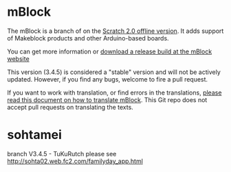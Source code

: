 # mBlock
The mBlock is a branch of on the [Scratch 2.0 offline version](https://github.com/LLK/scratch-flash). It adds support of Makeblock products and other Arduino-based boards.

You can get more information or [download a release build at the mBlock website](http://www.mblock.cc)

This version (3.4.5) is considered a "stable" version and will not be actively updated. However, if you find any bugs, welcome to fire a pull request.

If you want to work with translation, or find errors in the translations, [please read this document on how to translate mBlock](http://www.mblock.cc/posts/note-for-translators). This Git repo does not accept pull requests on translating the texts.

# sohtamei
branch V3.4.5 - TuKuRutch
please see http://sohta02.web.fc2.com/familyday_app.html

